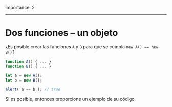 importance: 2

---

# Dos funciones – un objeto

¿Es posible crear las funciones `A` y `B` para que se cumpla `new A() == new B()`?

```js no-beautify
function A() { ... }
function B() { ... }

let a = new A();
let b = new B();

alert( a == b ); // true
```

Si es posible, entonces proporcione un ejemplo de su código.
